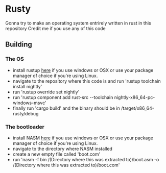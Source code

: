 # Rusty

Gonna try to make an operating system entrirely written in rust in this repository
Credit me if you use any of this code

## Building

### The OS

- install rustup [here](https://rustup.rs/) if you use windows or OSX or use your package manager of choice if you're using Linux.
- navigate to the repository where this code is and run 'rustup toolchain install nightly'
- run 'rustup override set nightly'
- run 'rustup component add rust-src --toolchain nightly-x86_64-pc-windows-msvc'
- finally run 'cargo build' and the binary should be in /target/x86_64-rusty/debug

### The bootloader

- install NASM [here](https://www.nasm.us/) if you use windows or OSX or use your package manager of choice if you're using Linux.
- navigate to the directory where NASM installed
- create a new empty file called 'boot.com'
- run 'nasm -f bin /(Directory where this was extracted to)/boot.asm -o /(Directory where this was extracted to)/boot.com'

